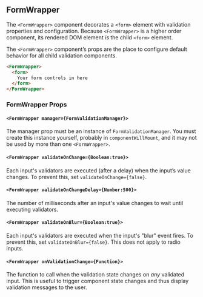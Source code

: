 ## FormWrapper

The `<FormWrapper>` component decorates a `<form>` element with validation
properties and configuration. Because `<FormWrapper>` is a higher order
component, its rendered DOM element *is* the child `<form>` element.

The `<FormWrapper>` component’s props are the place to configure default
behavior for all child validation components.

```html
<FormWrapper>
  <form>
    Your form controls in here
  </form>
</FormWrapper>
```


### FormWrapper Props


#### `<FormWrapper manager={FormValidationManager}>`

The manager prop must be an instance of `FormValidationManager`. You must
create this instance yourself, probably in `componentWillMount`, and it
may not be used by more than one `<FormWrapper>`.


#### `<FormWrapper validateOnChange={Boolean:true}>`

Each input's validators are executed (after a delay) when the input’s
value changes. To prevent this, set `validateOnChange={false}`.


#### `<FormWrapper validateOnChangeDelay={Number:500}>`

The number of milliseconds after an input's value changes to wait until
executing validators.


#### `<FormWrapper validateOnBlur={Boolean:true}>`

Each input's validators are executed when the input's "blur" event fires.
To prevent this, set `validateOnBlur={false}`. This does not apply
to radio inputs.


#### `<FormWrapper onValidationChange={Function}>`

The function to call when the validation state changes on *any* validated
input. This is useful to trigger component state changes and thus display
validation messages to the user.
